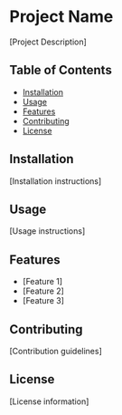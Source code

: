 # Project Name

[Project Description]

## Table of Contents

- [Installation](#installation)
- [Usage](#usage)
- [Features](#features)
- [Contributing](#contributing)
- [License](#license)

## Installation

[Installation instructions]

## Usage

[Usage instructions]

## Features

- [Feature 1]
- [Feature 2]
- [Feature 3]

## Contributing

[Contribution guidelines]

## License

[License information]
